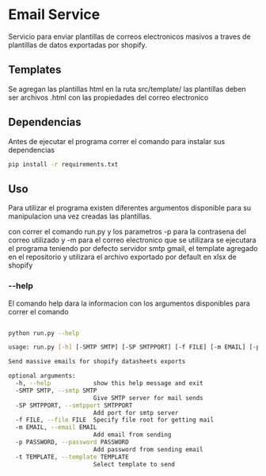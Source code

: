 # Email Service

Servicio para enviar plantillas de correos electronicos masivos a traves de plantillas de datos exportadas por shopify.

## Templates

Se agregan las plantillas html en la ruta src/template/
las plantillas deben ser archivos .html con las propiedades del correo electronico

## Dependencias

Antes de ejecutar el programa correr el comando para instalar sus dependencias

```bash
pip install -r requirements.txt
```

## Uso

Para utilizar el programa existen diferentes argumentos disponible para su manipulacion una vez creadas las plantillas.

con correr el comando run.py y los parametros -p para la contrasena del correo utilizado y -m para el correo electronico que se utilizara
se ejecutara el programa teniendo por defecto servidor smtp gmail, el template agregado en el repositorio y utilizara el archivo exportado por default en xlsx de shopify

### --help

El comando help dara la informacion con los argumentos disponibles para correr el comando
```bash

python run.py --help

usage: run.py [-h] [-SMTP SMTP] [-SP SMTPPORT] [-f FILE] [-m EMAIL] [-p PASSWORD] [-t TEMPLATE]

Send massive emails for shopify datasheets exports

optional arguments:
  -h, --help            show this help message and exit
  -SMTP SMTP, --smtp SMTP
                        Give SMTP server for mail sends
  -SP SMTPPORT, --smtpport SMTPPORT
                        Add port for smtp server
  -f FILE, --file FILE  Specify file root for getting mail
  -m EMAIL, --email EMAIL
                        Add email from sending
  -p PASSWORD, --password PASSWORD
                        Add password from sending email
  -t TEMPLATE, --template TEMPLATE
                        Select template to send
```
